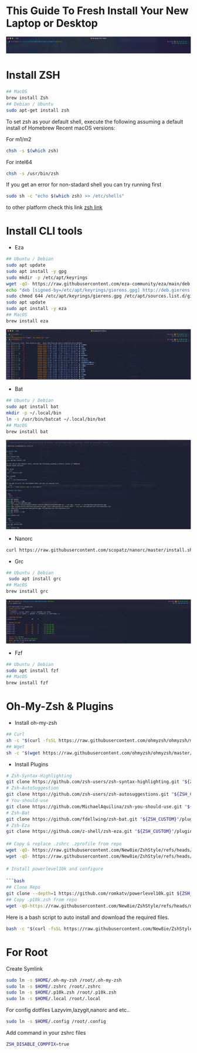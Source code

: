 This Guide To Fresh Install Your New Laptop or Desktop 
===
<!--rehype:style=font-size: 38px; border-bottom: 0; display: flex; min-height: 260px; align-items: center; justify-content: center;-->

![dotfiles screenshot][screenshot]


# Install ZSH
```bash
## MacOS
brew install Zsh
## Debian / Ubuntu
sudo apt-get install zsh
```
To set zsh as your default shell, execute the following assuming a default install of Homebrew
Recent macOS versions:

For m1/m2
```bash
chsh -s $(which zsh)
```
For intel64
```bash
chsh -s /usr/bin/zsh
```
If you get an error for non-stadard shell you can try running first
```bash
sudo sh -c "echo $(which zsh) >> /etc/shells"
```
to other platform check this link [zsh link][zsh]

# Install CLI tools

* Eza
```bash
## Ubuntu / Debian
sudo apt update
sudo apt install -y gpg
sudo mkdir -p /etc/apt/keyrings
wget -qO- https://raw.githubusercontent.com/eza-community/eza/main/deb.asc | sudo gpg --dearmor -o /etc/apt/keyrings/gierens.gpg
echo "deb [signed-by=/etc/apt/keyrings/gierens.gpg] http://deb.gierens.de stable main" | sudo tee /etc/apt/sources.list.d/gierens.list
sudo chmod 644 /etc/apt/keyrings/gierens.gpg /etc/apt/sources.list.d/gierens.list
sudo apt update
sudo apt install -y eza
## MacOS
brew install eza
```
![eza screenshot][eza]
* Bat
```bash
## Ubuntu / Debian
sudo apt install bat
mkdir -p ~/.local/bin
ln -s /usr/bin/batcat ~/.local/bin/bat
## MacOS
brew install bat
```
![bat screenshot][bat]

* Nanorc
```bash
curl https://raw.githubusercontent.com/scopatz/nanorc/master/install.sh | sh
```
* Grc
```bash
## Ubuntu / Debian
 sudo apt install grc 
## MacOS
brew install grc
```
![grc screenshot][grc]
* Fzf
```bash
## Ubuntu / Debian
sudo apt install fzf
## MacOS
brew install fzf
```

# Oh-My-Zsh & Plugins 

* Install oh-my-zsh
```bash
## Curl
sh -c "$(curl -fsSL https://raw.githubusercontent.com/ohmyzsh/ohmyzsh/master/tools/install.sh)"
## Wget
sh -c "$(wget https://raw.githubusercontent.com/ohmyzsh/ohmyzsh/master/tools/install.sh -O -)"
```
* Install Plugins 
```bash
# Zsh-Syntax-Highlighting 
git clone https://github.com/zsh-users/zsh-syntax-highlighting.git "${ZSH_CUSTOM}"/plugins/zsh-syntax-highlighting
# Zsh-AutoSuggestion
git clone https://github.com/zsh-users/zsh-autosuggestions.git "${ZSH_CUSTOM}"/plugins/zsh-autosuggestions
# You-should-use
git clone https://github.com/MichaelAquilina/zsh-you-should-use.git "${ZSH_CUSTOM}"/plugins/zsh-you-should-use
# Zsh-Bat 
git clone https://github.com/fdellwing/zsh-bat.git "${ZSH_CUSTOM}"/plugins/zsh-bat
# Zsh-Eza
git clone https://github.com/z-shell/zsh-eza.git "${ZSH_CUSTOM}"/plugins/zsh-eza

## Copy & replace .zshrc .zprofile from repo
wget -qO- https://raw.githubusercontent.com/New8ie/ZshStyle/refs/heads/main/zsh/.zshrc
wget -qO- https://raw.githubusercontent.com/New8ie/ZshStyle/refs/heads/main/zsh/.zprofile

# Install powerlevel10k and configure

```bash
## Clone Repo
git clone --depth=1 https://github.com/romkatv/powerlevel10k.git ${ZSH_CUSTOM:-$HOME/.oh-my-zsh/custom}/themes/powerlevel10k
## Copy .p10k.zsh from repo 
wget -qO-https://raw.githubusercontent.com/New8ie/ZshStyle/refs/heads/main/zsh/.p10k.zsh
```


Here is a bash script to auto install and download the required files.
```bash
bash -c "$(curl -fsSL https://raw.githubusercontent.com/New8ie/ZshStyle/refs/heads/main/script/zsh-script-v2.sh)"
```




# For Root

Create Symlink
```sh
sudo ln -s $HOME/.oh-my-zsh /root/.oh-my-zsh
sudo ln -s $HOME/.zshrc /root/.zshrc
sudo ln -s $HOME/.p10k.zsh /root/.p10k.zsh
sudo ln -s $HOME/.local /root/.local
```
For config dotfiles Lazyvim,lazygit,nanorc and etc..
```sh
sudo ln -s $HOME/.config /root/.config
``` 

Add command in your zshrc files
```sh 
ZSH_DISABLE_COMPFIX=true
```


[grc]: https://github.com/New8ie/ZshStyle/blob/main/screenshot/grc.png
[screenshot]: https://github.com/New8ie/ZshStyle/blob/main/screenshot/ohmyzsh.png
[bat]: https://github.com/New8ie/ZshStyle/blob/main/screenshot/bat.png
[eza]: https://github.com/New8ie/ZshStyle/blob/main/screenshot/eza.png
[zsh]: https://github.com/ohmyzsh/ohmyzsh/wiki/Installing-ZSH

